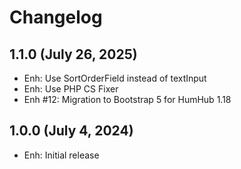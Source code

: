 Changelog
=========

1.1.0 (July 26, 2025)
---------------------
- Enh: Use SortOrderField instead of textInput
- Enh: Use PHP CS Fixer
- Enh #12: Migration to Bootstrap 5 for HumHub 1.18

1.0.0 (July 4, 2024)
--------------------
- Enh: Initial release
